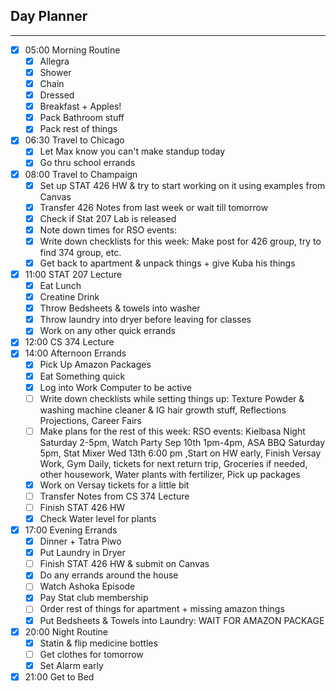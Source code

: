 ## Day Planner
---
- [x] 05:00 Morning Routine
	- [x] Allegra
	- [x] Shower
	- [x] Chain
	- [x] Dressed
	- [x] Breakfast + Apples!
	- [x] Pack Bathroom stuff
	- [x] Pack rest of things
- [x] 06:30 Travel to Chicago
	- [x] Let Max know you can't make standup today
	- [x] Go thru school errands
- [x] 08:00 Travel to Champaign
	- [x] Set up STAT 426 HW & try to start working on it using examples from Canvas
	- [x] Transfer 426 Notes from last week or wait till tomorrow
	- [x] Check if Stat 207 Lab is released
	- [x] Note down times for RSO events: 
	- [x] Write down checklists for this week: Make post for 426 group, try to find 374 group, etc.
	- [x] Get back to apartment & unpack things + give Kuba his things
- [x] 11:00 STAT 207 Lecture
	- [x] Eat Lunch
	- [x] Creatine Drink
	- [x] Throw Bedsheets & towels into washer
	- [x] Throw laundry into dryer before leaving for classes
	- [x] Work on any other quick errands
- [x] 12:00 CS 374 Lecture
- [x] 14:00 Afternoon Errands
	- [x] Pick Up Amazon Packages
	- [x] Eat Something quick
	- [x] Log into Work Computer to be active
	- [ ] Write down checklists while setting things up: Texture Powder & washing machine cleaner & IG hair growth stuff, Reflections Projections, Career Fairs
	- [ ] Make plans for the rest of this week: RSO events:  Kielbasa Night Saturday 2-5pm, Watch Party Sep 10th 1pm-4pm, ASA BBQ Saturday 5pm, Stat Mixer Wed 13th 6:00 pm
	,Start on HW early, Finish Versay Work, Gym Daily, tickets for next return trip, Groceries if needed, other housework, Water plants with fertilizer, Pick up packages
	- [x] Work on Versay tickets for a little bit
	- [ ] Transfer Notes from CS 374 Lecture
	- [ ] Finish STAT 426 HW
	- [x] Check Water level for plants 
- [x] 17:00 Evening Errands
	- [x] Dinner + Tatra Piwo
	- [x] Put Laundry in Dryer
	- [ ] Finish STAT 426 HW & submit on Canvas
	- [x] Do any errands around the house
	- [ ] Watch Ashoka Episode
	- [x] Pay Stat club membership
	- [ ] Order rest of things for apartment + missing amazon things
	- [x] Put Bedsheets & Towels into Laundry: WAIT FOR AMAZON PACKAGE
- [x] 20:00 Night Routine
	- [x] Statin & flip medicine bottles
	- [ ] Get clothes for tomorrow
	- [x] Set Alarm early
- [x] 21:00 Get to Bed